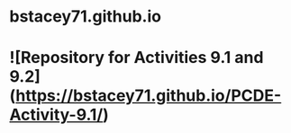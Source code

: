 # bstacey71.github.io
# ![Repository for Activities 9.1 and 9.2] (https://bstacey71.github.io/PCDE-Activity-9.1/)
